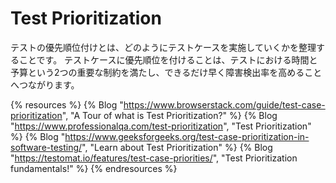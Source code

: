 # Test Prioritization

テストの優先順位付けとは、どのようにテストケースを実施していくかを整理することです。
テストケースに優先順位を付けることは、テストにおける時間と予算という2つの重要な制約を満たし、できるだけ早く障害検出率を高めることへつながります。

{% resources %}
  {% Blog "https://www.browserstack.com/guide/test-case-prioritization", "A Tour of what is Test Prioritization?" %}
  {% Blog "https://www.professionalqa.com/test-prioritization", "Test Prioritization" %}
  {% Blog "https://www.geeksforgeeks.org/test-case-prioritization-in-software-testing/", "Learn about Test Prioritization" %}
  {% Blog "https://testomat.io/features/test-case-priorities/", "Test Prioritization fundamentals!" %}
{% endresources %}
